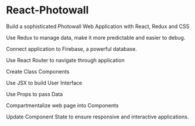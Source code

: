 # React-Photowall

Build a sophisticated Photowall Web Application with React, Redux and CSS

Use Redux to manage data, make it more predictable and easier to debug.

Connect application to Firebase, a powerful database.

Use React Router to navigate through application

Create Class Components

Use JSX to build User Interface

Use Props to pass Data

Compartmentalize web page into Components

Update Component State to ensure responsive and interactive applications.

